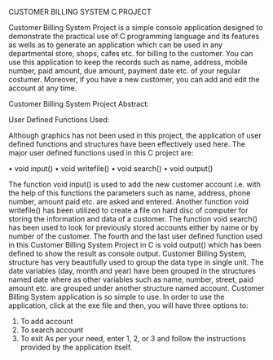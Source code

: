 CUSTOMER BILLING SYSTEM C PROJECT


Customer Billing System Project is a simple console application designed to demonstrate the practical use of C programming language and its features as wells as to generate an application which can be used in any departmental store, shops, cafes etc. for billing to the customer.
You can use this application to keep the records such as name, address, mobile number, paid amount, due amount, payment date etc. of your regular costumer. Moreover, if you have a new customer, you can add and edit the account at any time.

Customer Billing System Project Abstract:

User Defined Functions Used:

Although graphics has not been used in this project, the application of user defined functions and structures have been effectively used here. The major user defined functions used in this C project are:

•	void input()
•	void writefile()
•	void search()
•	void output()

The function void input() is used to add the new customer account i.e. with the help of this functions the parameters such as name, address, phone number, amount paid etc. are asked and entered. Another function void writefile() has been utilized to create a file on hard disc of computer for storing the information and data of a customer.
The function void search() has been used to look for previously stored accounts either by name or by number of the customer. The fourth and the last user defined function used in this Customer Billing System Project in C is void output() which has been defined to show the result as console output.
 Customer Billing System, structure has very beautifully used to group the data type in single unit. The date variables (day, month and year) have been grouped in the structures named date where as other variables such as name, number, street, paid amount etc. are grouped under another structure named account.
Customer Billing System application is so simple to use. In order to use the application, click at the exe file and then, you will have three options to:

1.	To add account
2.	To search account
3.	To exit
As per your need, enter 1, 2, or 3 and follow the instructions provided by the application itself.


